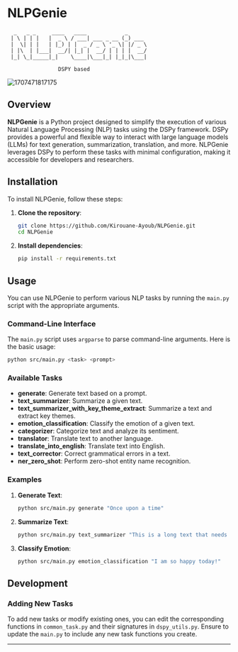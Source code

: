 # NLPGenie

```
  _   _ _     ____   ____            _      
 | \ | | |   |  _ \ / ___| ___ _ __ (_) ___ 
 |  \| | |   | |_) | |  _ / _ \ '_ \| |/ _ \
 | |\  | |___|  __/| |_| |  __/ | | | |  __/
 |_| \_|_____|_|    \____|\___|_| |_|_|\___|

                DSPY based
```
![1707471817175](https://github.com/Kirouane-Ayoub/NLPGenie/assets/99510125/393577f4-18bd-4d85-994c-befc31a6826a)

## Overview

**NLPGenie** is a Python project designed to simplify the execution of various Natural Language Processing (NLP) tasks using the DSPy framework. DSPy provides a powerful and flexible way to interact with large language models (LLMs) for text generation, summarization, translation, and more. NLPGenie leverages DSPy to perform these tasks with minimal configuration, making it accessible for developers and researchers.

## Installation

To install NLPGenie, follow these steps:

1. **Clone the repository**:
   ```sh
   git clone https://github.com/Kirouane-Ayoub/NLPGenie.git
   cd NLPGenie
   ```

2. **Install dependencies**:
   ```sh
   pip install -r requirements.txt
   ```

## Usage

You can use NLPGenie to perform various NLP tasks by running the `main.py` script with the appropriate arguments.

### Command-Line Interface

The `main.py` script uses `argparse` to parse command-line arguments. Here is the basic usage:

```sh
python src/main.py <task> <prompt>
```

### Available Tasks

- **generate**: Generate text based on a prompt.
- **text_summarizer**: Summarize a given text.
- **text_summarizer_with_key_theme_extract**: Summarize a text and extract key themes.
- **emotion_classification**: Classify the emotion of a given text.
- **categorizer**: Categorize text and analyze its sentiment.
- **translator**: Translate text to another language.
- **translate_into_english**: Translate text into English.
- **text_corrector**: Correct grammatical errors in a text.
- **ner_zero_shot**: Perform zero-shot entity name recognition.

### Examples

1. **Generate Text**:
   ```sh
   python src/main.py generate "Once upon a time"
   ```

2. **Summarize Text**:
   ```sh
   python src/main.py text_summarizer "This is a long text that needs summarizing..."
   ```

3. **Classify Emotion**:
   ```sh
   python src/main.py emotion_classification "I am so happy today!"
   ```

## Development

### Adding New Tasks

To add new tasks or modify existing ones, you can edit the corresponding functions in `common_task.py` and their signatures in `dspy_utils.py`. Ensure to update the `main.py` to include any new task functions you create.

---
